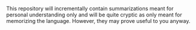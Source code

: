 This repository will incrementally contain summarizations meant for personal understanding only and will be quite cryptic as only meant for memorizing the language. However, they may prove useful to you anyway.
